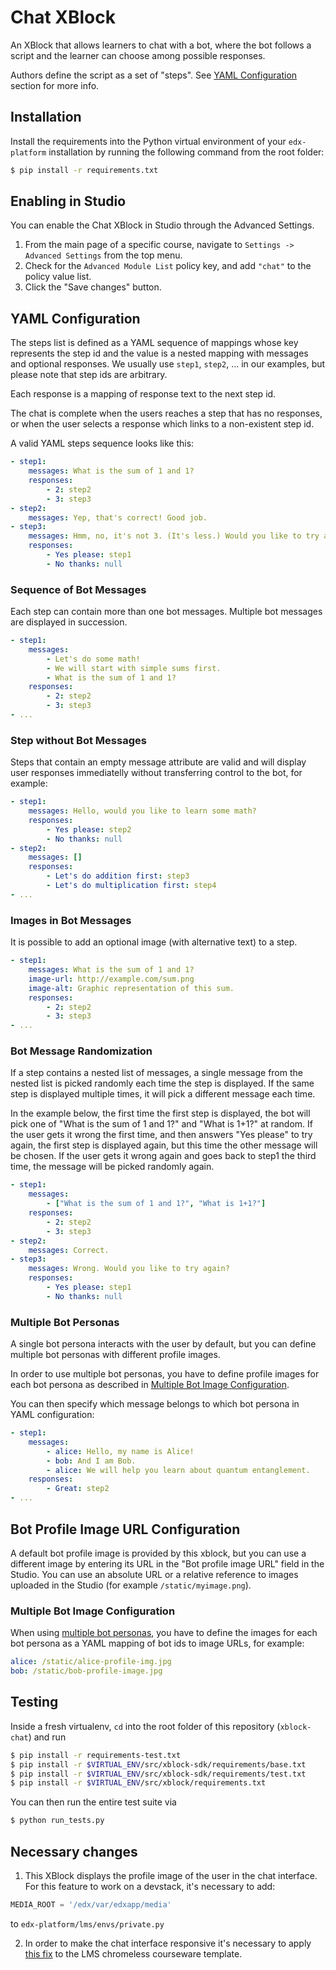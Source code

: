 Chat XBlock
===========

An XBlock that allows learners to chat with a bot, where the bot follows
a script and the learner can choose among possible responses.

Authors define the script as a set of "steps".
See [YAML Configuration](#yaml-configuration) section for more info.


Installation
------------

Install the requirements into the Python virtual environment of your
`edx-platform` installation by running the following command from the
root folder:

```bash
$ pip install -r requirements.txt
```


Enabling in Studio
------------------

You can enable the Chat XBlock in Studio through the Advanced
Settings.

1. From the main page of a specific course, navigate to `Settings ->
   Advanced Settings` from the top menu.
2. Check for the `Advanced Module List` policy key, and add
   `"chat"` to the policy value list.
3. Click the "Save changes" button.


YAML Configuration
------------------

The steps list is defined as a YAML sequence of mappings whose key represents
the step id and the value is a nested mapping with messages and optional responses.
We usually use `step1`, `step2`, ... in our examples, but please note that step
ids are arbitrary.

Each response is a mapping of response text to the next step id.

The chat is complete when the users reaches a step that has no responses,
or when the user selects a response which links to a non-existent step id.

A valid YAML steps sequence looks like this:

```yaml
- step1:
    messages: What is the sum of 1 and 1?
    responses:
        - 2: step2
        - 3: step3
- step2:
    messages: Yep, that's correct! Good job.
- step3:
    messages: Hmm, no, it's not 3. (It's less.) Would you like to try again?
    responses:
        - Yes please: step1
        - No thanks: null
```

### Sequence of Bot Messages

Each step can contain more than one bot messages. Multiple bot messages are displayed
in succession.

```yaml
- step1:
    messages:
        - Let's do some math!
        - We will start with simple sums first.
        - What is the sum of 1 and 1?
    responses:
        - 2: step2
        - 3: step3
- ...
```

### Step without Bot Messages

Steps that contain an empty message attribute are valid and will display user
responses immediatelly without transferring control to the bot, for example:

```yaml
- step1:
    messages: Hello, would you like to learn some math?
    responses:
        - Yes please: step2
        - No thanks: null
- step2:
    messages: []
    responses:
        - Let's do addition first: step3
        - Let's do multiplication first: step4
- ...
```

### Images in Bot Messages

It is possible to add an optional image (with alternative text) to a step.

```yaml
- step1:
    messages: What is the sum of 1 and 1?
    image-url: http://example.com/sum.png
    image-alt: Graphic representation of this sum.
    responses:
        - 2: step2
        - 3: step3
- ...
```

### Bot Message Randomization

If a step contains a nested list of messages, a single message from the nested
list is picked randomly each time the step is displayed. If the same step is
displayed multiple times, it will pick a different message each time.

In the example below, the first time the first step is displayed, the bot will
pick one of "What is the sum of 1 and 1?" and "What is 1+1?" at random. If the
user gets it wrong the first time, and then answers "Yes please" to try again,
the first step is displayed again, but this time the other message will be
chosen. If the user gets it wrong again and goes back to step1 the third time,
the message will be picked randomly again.

```yaml
- step1:
    messages:
        - ["What is the sum of 1 and 1?", "What is 1+1?"]
    responses:
        - 2: step2
        - 3: step3
- step2:
    messages: Correct.
- step3:
    messages: Wrong. Would you like to try again?
    responses:
        - Yes please: step1
        - No thanks: null
```

### Multiple Bot Personas

A single bot persona interacts with the user by default, but you can define
multiple bot personas with different profile images.

In order to use multiple bot personas, you have to define profile images for
each bot persona as described in
[Multiple Bot Image Configuration](#multiple-bot-image-configuration).

You can then specify which message belongs to which bot persona in YAML
configuration:

```yaml
- step1:
    messages:
        - alice: Hello, my name is Alice!
        - bob: And I am Bob.
        - alice: We will help you learn about quantum entanglement.
    responses:
        - Great: step2
- ...
```


Bot Profile Image URL Configuration
-----------------------------------

A default bot profile image is provided by this xblock, but you can use a
different image by entering its URL in the "Bot profile image URL" field
in the Studio. You can use an absolute URL or a relative reference to images
uploaded in the Studio (for example `/static/myimage.png`).

### Multiple Bot Image Configuration

When using [multiple bot personas](#multiple-bot-personas), you have to define
the images for each bot persona as a YAML mapping of bot ids to image URLs,
for example:

```yaml
alice: /static/alice-profile-img.jpg
bob: /static/bob-profile-image.jpg
```


Testing
-------

Inside a fresh virtualenv, `cd` into the root folder of this repository
(`xblock-chat`) and run

```bash
$ pip install -r requirements-test.txt
$ pip install -r $VIRTUAL_ENV/src/xblock-sdk/requirements/base.txt
$ pip install -r $VIRTUAL_ENV/src/xblock-sdk/requirements/test.txt
$ pip install -r $VIRTUAL_ENV/src/xblock/requirements.txt
```

You can then run the entire test suite via

```bash
$ python run_tests.py
```


Necessary changes
-----------------

1. This XBlock displays the profile image of the user in the chat interface. For this feature to work on a devstack, it's necessary to add:

```python
MEDIA_ROOT = '/edx/var/edxapp/media'
```

to `edx-platform/lms/envs/private.py`

2. In order to make the chat interface responsive it's necessary to apply [this fix](https://github.com/open-craft/edx-platform/commit/2a1cf699452ae567bcb3caeb507760f29f1df830) to the LMS chromeless courseware template.
